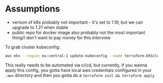 # Assumptions

* verison of k8s probably not important -  it's set to 1.19, but we can upgrade to 1.21 when stable
* public repo for docker image also probably not the most important thing/I don't want to pay money for this interview

To grab cluster kubeconfig:
``` sh
aws eks --region eu-central-1 update-kubeconfig --name terraform-EKScluster-reaqta-interview
```

This really needs to be automated via ci/cd, but currently, if you wanna apply this config, you gotta have local aws credentials configured in your `.aws` directory and then you gotta do a `terraform init && terraform apply`
